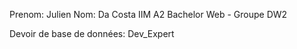 Prenom: Julien
Nom: Da Costa
IIM A2 Bachelor Web - Groupe DW2

Devoir de base de données: Dev_Expert